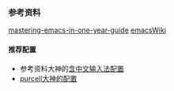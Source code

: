 ### 参考资料
[mastering-emacs-in-one-year-guide](https://github.com/redguardtoo/mastering-emacs-in-one-year-guide)
[emacsWiki](https://www.emacswiki.org/)

#### 推荐配置
* 参考资料大神的[含中文输入法配置](https://github.com/redguardtoo/emacs.d)
* [purcell大神的配置](https://github.com/purcell/emacs.d)

